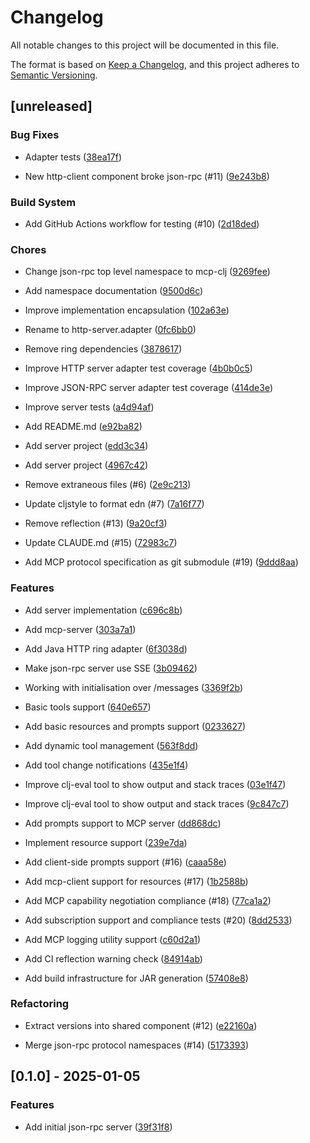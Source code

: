 # Changelog

All notable changes to this project will be documented in this file.

The format is based on [Keep a Changelog](https://keepachangelog.com/en/1.0.0/),
and this project adheres to [Semantic Versioning](https://semver.org/spec/v2.0.0.html).

## [unreleased]

### Bug Fixes

- Adapter tests ([38ea17f](https://github.com/hugoduncan/mcp-clj/commit/38ea17f24421a21e6a1b79a10e255f571e934586))

- New http-client component broke json-rpc (#11) ([9e243b8](https://github.com/hugoduncan/mcp-clj/commit/9e243b80b7ca9b821699537ff22a87d5ca22ae89))


### Build System

- Add GitHub Actions workflow for testing (#10) ([2d18ded](https://github.com/hugoduncan/mcp-clj/commit/2d18deda32c579579638e2c8073b7d21c7850931))


### Chores

- Change json-rpc top level namespace to mcp-clj ([9269fee](https://github.com/hugoduncan/mcp-clj/commit/9269fee29a8512dc97284dc4c9cc62d235393803))

- Add namespace documentation ([9500d6c](https://github.com/hugoduncan/mcp-clj/commit/9500d6c73b10c2dab45b2b035b6531cfcaec5846))

- Improve implementation encapsulation ([102a63e](https://github.com/hugoduncan/mcp-clj/commit/102a63ec07c9d61da28e93231dcb3d726a77eb6f))

- Rename to http-server.adapter ([0fc6bb0](https://github.com/hugoduncan/mcp-clj/commit/0fc6bb09c2ab1a22d9c845cb94c94d6a3125cf55))

- Remove ring dependencies ([3878617](https://github.com/hugoduncan/mcp-clj/commit/3878617c55480d1dde1274e6644632a076609c4e))

- Improve HTTP server adapter test coverage ([4b0b0c5](https://github.com/hugoduncan/mcp-clj/commit/4b0b0c5e4eaea0b047e9f10ca4a11afa17575672))

- Improve JSON-RPC server adapter test coverage ([414de3e](https://github.com/hugoduncan/mcp-clj/commit/414de3e5df3164e31fd873cb49f78e087de1f417))

- Improve server tests ([a4d94af](https://github.com/hugoduncan/mcp-clj/commit/a4d94afa27409133455d89b486d5567da35f4584))

- Add README.md ([e92ba82](https://github.com/hugoduncan/mcp-clj/commit/e92ba825010fb809f43ed7bc8dccc2ac398f00b9))

- Add server project ([edd3c34](https://github.com/hugoduncan/mcp-clj/commit/edd3c34f14add286fee8f716f339da21c2d0ce80))

- Add server project ([4967c42](https://github.com/hugoduncan/mcp-clj/commit/4967c42601b572a68f72e43ed12911b221df70d8))

- Remove extraneous files (#6) ([2e9c213](https://github.com/hugoduncan/mcp-clj/commit/2e9c213ee5fb323aefe427f911a8caea2df2e18d))

- Update cljstyle to format edn (#7) ([7a16f77](https://github.com/hugoduncan/mcp-clj/commit/7a16f77dc02334d8b5d18db09d05c4734cd6d26b))

- Remove reflection (#13) ([9a20cf3](https://github.com/hugoduncan/mcp-clj/commit/9a20cf38ffa382780a791eddd8105ce03e542aa8))

- Update CLAUDE.md (#15) ([72983c7](https://github.com/hugoduncan/mcp-clj/commit/72983c739be4456b7efc69b04c801f822435a7ec))

- Add MCP protocol specification as git submodule (#19) ([9ddd8aa](https://github.com/hugoduncan/mcp-clj/commit/9ddd8aaca96bef73032e09e3832438f4a02a91df))


### Features

- Add server implementation ([c696c8b](https://github.com/hugoduncan/mcp-clj/commit/c696c8b818b6c3422391694b0ff32c5abbeae82b))

- Add mcp-server ([303a7a1](https://github.com/hugoduncan/mcp-clj/commit/303a7a1c9fe487924a9c7ae3ef068adeb65dd72c))

- Add Java HTTP ring adapter ([6f3038d](https://github.com/hugoduncan/mcp-clj/commit/6f3038d6a4dede783284238ce41f279c502324ff))

- Make json-rpc server use SSE ([3b09462](https://github.com/hugoduncan/mcp-clj/commit/3b09462cab4280c0512d2d6732cdb3fbfb1a7258))

- Working with initialisation over /messages ([3369f2b](https://github.com/hugoduncan/mcp-clj/commit/3369f2b82647bc29d687f30b5b606f714534c39a))

- Basic tools support ([640e657](https://github.com/hugoduncan/mcp-clj/commit/640e6570e7be2148809f3c972e57189e207497f9))

- Add basic resources and prompts support ([0233627](https://github.com/hugoduncan/mcp-clj/commit/0233627c51f0361445f36b84f750fdde56cbf35d))

- Add dynamic tool management ([563f8dd](https://github.com/hugoduncan/mcp-clj/commit/563f8dd0df174bdf9480f6abb0732198f5505776))

- Add tool change notifications ([435e1f4](https://github.com/hugoduncan/mcp-clj/commit/435e1f4ebfb1107ba4090bfe39bfab8fbd3058db))

- Improve clj-eval tool to show output and stack traces ([03e1f47](https://github.com/hugoduncan/mcp-clj/commit/03e1f4769b3e0491b84de5eecc70d392e7536dc0))

- Improve clj-eval tool to show output and stack traces ([9c847c7](https://github.com/hugoduncan/mcp-clj/commit/9c847c7d0b099094d23e65bd9738ecad544949fd))

- Add prompts support to MCP server ([dd868dc](https://github.com/hugoduncan/mcp-clj/commit/dd868dcfc6ac9ee1c915665a454dc74fec4fd4bf))

- Implement resource support ([239e7da](https://github.com/hugoduncan/mcp-clj/commit/239e7da40e8d7eca2053da6748080e0fb7674640))

- Add client-side prompts support (#16) ([caaa58e](https://github.com/hugoduncan/mcp-clj/commit/caaa58e59df27992d87b487559ced8dbaa1155d3))

- Add mcp-client support for resources (#17) ([1b2588b](https://github.com/hugoduncan/mcp-clj/commit/1b2588b2cc6fb14ff7fa408d43cdd100c8d0e38e))

- Add MCP capability negotiation compliance (#18) ([77ca1a2](https://github.com/hugoduncan/mcp-clj/commit/77ca1a2df2c9d261a127272417e92e0728b528fd))

- Add subscription support and compliance tests (#20) ([8dd2533](https://github.com/hugoduncan/mcp-clj/commit/8dd2533fd5fc5e4ed4dd0169fbc06fadb3c38f60))

- Add MCP logging utility support ([c60d2a1](https://github.com/hugoduncan/mcp-clj/commit/c60d2a14586bb4a4d71d4a90e37a06e273b1093f))

- Add CI reflection warning check ([84914ab](https://github.com/hugoduncan/mcp-clj/commit/84914abc4233db18d2002e7d1909b1a9a061a4a1))

- Add build infrastructure for JAR generation ([57408e8](https://github.com/hugoduncan/mcp-clj/commit/57408e8d13c78f7f696becfc59d84073227105f5))


### Refactoring

- Extract versions into shared component (#12) ([e22160a](https://github.com/hugoduncan/mcp-clj/commit/e22160a39e13b328268b105fa89c49e6c1df61b7))

- Merge json-rpc protocol namespaces (#14) ([5173393](https://github.com/hugoduncan/mcp-clj/commit/5173393fe292c028ab33085ecaebd0440be91c31))


## [0.1.0] - 2025-01-05

### Features

- Add initial json-rpc server ([39f31f8](https://github.com/hugoduncan/mcp-clj/commit/39f31f8ae815f4ca0f293218732e5d80e037ac88))


<!-- generated by git-cliff -->
